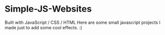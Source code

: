 # Simple-JS-Websites
Built with JavaScript / CSS / HTML 
Here are some small javascript projects I made just to add some cool effects. :) 
